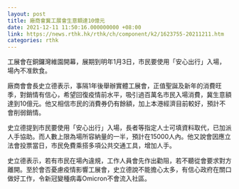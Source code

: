 ```yaml
---
layout: post
title: 廠商會冀工展會生意額達10億元
date: 2021-12-11 11:50:16.000000000 +08:00
link: https://news.rthk.hk/rthk/ch/component/k2/1623755-20211211.htm
categories: rthk
---
```


工展會在銅鑼灣維園開幕，展期到明年1月3日，市民要使用「安心出行」入場，場內不准飲食。

廠商會會長史立德表示，事隔1年後舉辦實體工展會，正值聖誕及新年的消費旺季，對銷情有信心，希望回復疫情前水平，吸引過百萬名市民入場消費，冀生意額達到10億元。他又相信市民的消費券仍有餘額，加上本港經濟目前較好，預計不會削弱銷情。

史立德提到市民要使用「安心出行」入場，長者等指定人士可填資料取代，已加派人手協助。而人數上限為場所容納量的一半，預計在15000人內。他又說會因應立法會投票當日，市民免費乘搭多項公共交通工具，增加人手。

史立德表示，若有市民在場內違規，工作人員會先作出勸阻，若不聽從會要求對方離開。至於會否憂慮疫情影響工展會，史立德說不能擔心太多，有信心政府在關口做好工作，令新冠變種病毒Omicron不會流入社區。
